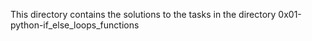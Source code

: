 This directory contains the solutions to the tasks in the directory 0x01-python-if_else_loops_functions
